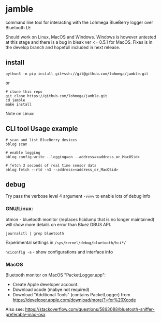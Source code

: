 # jamble
command line tool for interacting with the Lohmega BlueBerry logger over Bluetooth LE 

Should work on Linux, MacOS and Windows. Windows is however untested at this stage and there is a bug
in bleak ver <= 0.5.1 for MacOS. Fixes is in the develop branch and hopefull
included in next release.

install
-------
```
python3 -m pip install git+ssh://git@github.com/lohmega/jamble.git
```
or 
```
# clone this repo
git clone https://github.com/lohmega/jamble.git
cd jamble
make install
```

Note on Linux:



CLI tool Usage example
----------------------

```
# scan and list BlueBerry devices
bblog scan

# enable logging
bblog config-write --logging=on --address=<address_or_MacOSid>

# fetch 3 seconds of real time sensor data
bblog fetch --rtd -n3 --address=<address_or_MacOSid>
```

debug
-----

Try pass the verbose level 4 argument `-vvvv` to enable lots of debug info

### GNU/Linux:


btmon - bluetooth monitor (replaces hcidump that is no longer maintained)
will show more details on error than Bluez DBUS API.

`journalctl | grep bluetooth`

Experimental settings in
`/sys/kernel/debug/bluetooth/hci*/`

`hciconfig -a` - show configurations and interface info

### MacOS

Bluetooth monitor on MacOS "PacketLogger.app":
- Create Apple developer account.
- Download xcode (mabye not required)
- Download "Additional Tools" (contains PacketLogger) from
 https://developer.apple.com/download/more/?=for%20Xcode

Also see:
https://stackoverflow.com/questions/5863088/bluetooth-sniffer-preferably-mac-osx
